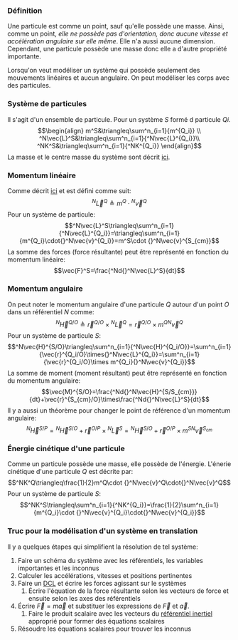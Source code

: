 ### Définition
Une particule est comme un point, sauf qu'elle possède une masse. Ainsi, comme un point, *elle ne possède pas d'orientation, donc aucune vitesse et accélération angulaire sur elle même*. Elle n'a aussi aucune dimension. Cependant, une particule possède une masse donc elle a d'autre propriété importante.

Lorsqu'on veut modéliser un système qui possède seulement des mouvements linéaires et aucun angulaire. On peut modéliser les corps avec des particules.
### Système de particules
Il s'agit d'un ensemble de particule. Pour un système $S$ formé d particule $Qi$.
$$\begin{align}
m^S&\triangleq\sum^n_{i=1}{m^{Q_i}} \\
^N\vec{L}^S&\triangleq\sum^n_{i=1}{^N\vec{L}^{Q_i}}\\
^NK^S&\triangleq\sum^n_{i=1}{^NK^{Q_i}}
\end{align}$$
La masse et le centre masse du système sont décrit [ici](../../S2/APP6/Masse,%20centre%20de%20masse%20et%20centroïde.md).
### Momentum linéaire
Comme décrit [ici](../../../Collégial/1ere%20session/Physique/Quantité%20de%20mouvement.md) et est défini comme suit:
$$^N\vec{L}^Q\triangleq m^Q\cdot {}^N\vec{v}^Q$$
Pour un système de particule:
$$^N\vec{L}^S\triangleq\sum^n_{i=1}{^N\vec{L}^{Q_i}}=\triangleq\sum^n_{i=1}{m^{Q_i}\cdot{}^N\vec{v}^{Q_i}}=m^S\cdot {}^N\vec{v}^{S_{cm}}$$
La somme des forces (force résultante) peut être représenté en fonction du momentum linéaire:
$$\vec{F}^S=\frac{^Nd{}^N\vec{L}^S}{dt}$$
### Momentum angulaire
On peut noter le momentum angulaire d'une particule $Q$ autour d'un point $O$ dans un référentiel $N$ comme:
$$^N\vec{H}^{Q/O}\triangleq\vec{r}^{Q/O}\times{}^N\vec{L}^Q=\vec{r}^{Q/O}\times m^Q{}^N\vec{v}^Q$$
Pour un système de particule $S$:
$$^N\vec{H}^{S/O}\triangleq\sum^n_{i=1}{^N\vec{H}^{Q_i/O}}=\sum^n_{i=1}{\vec{r}^{Q_i/O}\times{}^N\vec{L}^{Q_i}}=\sum^n_{i=1}{\vec{r}^{Q_i/O}\times m^{Q_i}{}^N\vec{v}^{Q_i}}$$
La somme de moment (moment résultant) peut être représenté en fonction du momentum angulaire:
$$\vec{M}^{S/O}=\frac{^Nd{}^N\vec{H}^{S/S_{cm}}}{dt}+\vec{r}^{S_{cm}/O}\times\frac{^Nd{}^N\vec{L}^S}{dt}$$
Il y a aussi un théorème pour changer le point de référence d'un momentum angulaire:
$$^N\vec{H}^{S/P}={}^N\vec{H}^{S/O}+\vec{r}^{O/P}\times{}^N\vec{L}^S = {}^N\vec{H}^{S/O}+\vec{r}^{O/P}\times m^S{}^N\vec{v}^{S_{cm}}$$
### Énergie cinétique d'une particule
Comme un particule possède une masse, elle possède de l'énergie. L'énerie cinétique d'une particule $Q$ est décrite par:
$$^NK^Q\triangleq\frac{1}{2}m^Q\cdot {}^N\vec{v}^Q\cdot{}^N\vec{v}^Q$$
Pour un système de particule $S$:
$$^NK^S\triangleq\sum^n_{i=1}{^NK^{Q_i}}=\frac{1}{2}\sum^n_{i=1}{m^{Q_i}\cdot {}^N\vec{v}^{Q_i}\cdot{}^N\vec{v}^{Q_i}}$$


### Truc pour la modélisation d'un système en translation
Il y a quelques étapes qui simplifient la résolution de tel système:
1. Faire un schéma du système avec les référentiels, les variables importantes et les inconnus
2. Calculer les accélérations, vitesses et positions pertinentes
3. Faire un [DCL](../../S2/APP6/Diagramme%20de%20corps%20libre.md) et écrire les forces agissant sur le systèmes
	1. Écrire l'équation de la force résultante selon les vecteurs de force et ensuite selon les axes des référentiels
4. Écrire $\vec{F}=m\vec{a}$ et substituer les expressions de $\vec{F}$ et $\vec{a}$.
	1. Faire le produit scalaire avec les vecteurs du [référentiel inertiel](Vitesse%20et%20accélération%20angulaire.md#Définition%20de%20$N$) approprié pour former des équations scalaires
5. Résoudre les équations scalaires pour trouver les inconnus